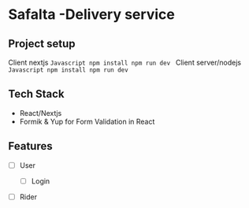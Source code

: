 # Safalta -Delivery service


## Project setup

Client nextjs
    ```Javascript
        npm install
        npm run dev
    ```
Client server/nodejs
    ```Javascript
        npm install
        npm run dev
    ```

## Tech Stack

* React/Nextjs
* Formik & Yup for Form Validation in React

## Features
- [ ] User
  - [ ] Login
- [ ] Rider
  